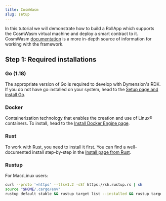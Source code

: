 ```yaml
---
title: CosmWasm
slug: setup
---
```


In this tutorial we will demonstrate how to build a RollApp which supports the CosmWasm virtual machine and deploy a smart contract to it. CosmWasm [documentation](https://docs.cosmwasm.com/docs/1.0/) is a more in-depth source of information for working with the framework.

## Step 1: Required installations

### <b>Go (1.18)</b>

The appropriate version of Go is required to develop with Dymension's RDK. If you do not have go installed on your system, head to the [Setup page and install Go](/docs/develop/get-started/setup.mdx).

### Docker

Containerization technology that enables the creation and use of Linux® containers. To install, head to the [Install Docker Engine page](https://docs.docker.com/engine/install/).

### Rust

To work with Rust, you need to install it first. You can find a well-documented install step-by-step in the [Install page from Rust](https://www.rust-lang.org/tools/install).

### Rustup

For Mac/Linux users:

```bash
curl --proto '=https' --tlsv1.2 -sSf https://sh.rustup.rs | sh
source "$HOME/.cargo/env"
rustup default stable && rustup target list --installed && rustup target add wasm32-unknown-unknown
```

